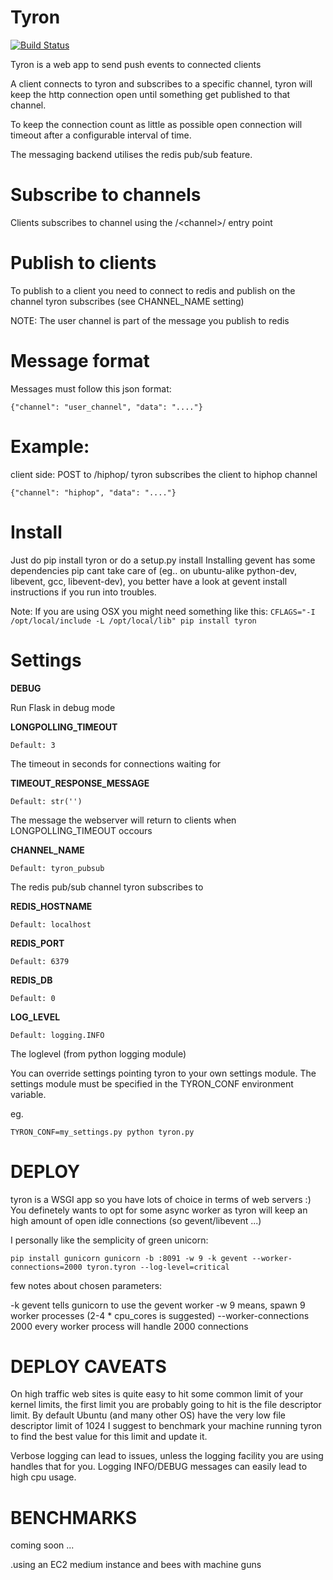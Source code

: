 Tyron
======

[![Build Status](https://travis-ci.org/tbarbugli/tyron.png?cache=0)](https://travis-ci.org/tbarbugli/tyron)

Tyron is a web app to send push events to connected clients

A client connects to tyron and subscribes to a specific channel,
tyron will keep the http connection open until something get published
to that channel.

To keep the connection count as little as possible open connection will
timeout after a configurable interval of time.

The messaging backend utilises the redis pub/sub feature.

Subscribe to channels
====================
Clients subscribes to channel using the /\<channel\>/ entry point

Publish to clients
==================
To publish to a client you need to connect to redis and publish
on the channel tyron subscribes (see CHANNEL_NAME setting)

NOTE: The user channel is part of the message you publish to redis

Message format
==============
Messages must follow this json format:

`{"channel": "user_channel", "data": "...."}`


Example:
========

client side: POST to /hiphop/
tyron subscribes the client to hiphop channel

`{"channel": "hiphop", "data": "...."}`


Install
=======

Just do pip install tyron or do a setup.py install
Installing gevent has some dependencies pip cant take care of (eg.. on ubuntu-alike python-dev, libevent, gcc, libevent-dev), you better have a look at gevent install instructions if you run into troubles.

Note: If you are using OSX you might need something like this:
`CFLAGS="-I /opt/local/include -L /opt/local/lib" pip install tyron`

Settings
======== 

**DEBUG**

Run Flask in debug mode

**LONGPOLLING_TIMEOUT**

`Default: 3`

The timeout in seconds for connections waiting for 

**TIMEOUT\_RESPONSE_MESSAGE**

`Default: str('')`

The message the webserver will return to clients when LONGPOLLING_TIMEOUT occours

**CHANNEL_NAME**

`Default: tyron_pubsub`

The redis pub/sub channel tyron subscribes to

**REDIS_HOSTNAME**

`Default: localhost`


**REDIS_PORT**

`Default: 6379`


**REDIS_DB**

`Default: 0`


**LOG_LEVEL**

`Default: logging.INFO`

The loglevel (from python logging module)

You can override settings pointing tyron to your own settings module.
The settings module must be specified in the TYRON_CONF environment variable.

eg.

`TYRON_CONF=my_settings.py python tyron.py`


DEPLOY
======

tyron is a WSGI app so you have lots of choice in terms of web servers :)
You definetely wants to opt for some async worker as tyron will keep an high amount of open idle connections (so gevent/libevent ...)

I personally like the semplicity of green unicorn:


`
pip install gunicorn
gunicorn -b :8091 -w 9 -k gevent --worker-connections=2000 tyron.tyron --log-level=critical
`   

few notes about chosen parameters:

-k gevent tells gunicorn to use the gevent worker
-w 9 means, spawn 9 worker processes (2-4 * cpu_cores is suggested)
--worker-connections 2000 every worker process will handle 2000 connections


DEPLOY CAVEATS
==============

On high traffic web sites is quite easy to hit some common limit of your kernel
limits, the first limit you are probably going to hit is the file descriptor limit.
By default Ubuntu (and many other OS) have the very low file descriptor limit of 1024
I suggest to benchmark your machine running tyron to find the best value for this limit and update it.

Verbose logging can lead to issues, unless the logging facility you are using handles that for you.
Logging INFO/DEBUG messages can easily lead to high cpu usage.


BENCHMARKS
==========

coming soon ...

.using an EC2 medium instance and bees with machine guns





